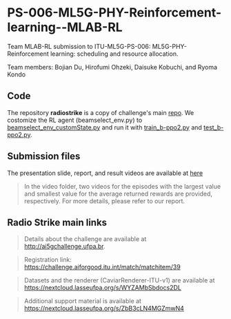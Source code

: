 # PS-006-ML5G-PHY-Reinforcement-learning--MLAB-RL
Team MLAB-RL submission to ITU-ML5G-PS-006: ML5G-PHY-Reinforcement learning: scheduling and resource allocation.

Team members: Bojian Du, Hirofumi Ohzeki, Daisuke Kobuchi, and Ryoma Kondo

## Code
The repository **radiostrike** is a copy of challenge's main [repo](https://github.com/lasseufpa/ITU-Challenge-ML5G-PHY-RL).
We costomize the RL agent (beamselect_env.py) to [beamselect_env_customState.py](./radiostrike/beamselect_env_customState.py) and run it with [train_b-ppo2.py](./radiostrike/train_b-ppo2.py) and [test_b-ppo2.py](./radiostrike/test_b-ppo2.py).

## Submission files
The presentation slide, report, and result videos are available at [here](https://drive.google.com/drive/u/1/folders/1qTdgdtIQepQNLgbPhEI6YjA2dGHxvnkq)
>In the video folder, two videos for the episodes with the largest value and smallest value for the average returned rewards are provided, respectively.
>For more details, please refer to our report.

## Radio Strike main links
>Details about the challenge are available at http://ai5gchallenge.ufpa.br.

>Registration link: https://challenge.aiforgood.itu.int/match/matchitem/39

>Datasets and the renderer (CaviarRenderer-ITU-v1) are available at https://nextcloud.lasseufpa.org/s/WYZAMbSbdocs2DL

>Additional support material is available at https://nextcloud.lasseufpa.org/s/ZbB3cLN4MGZmwN4
